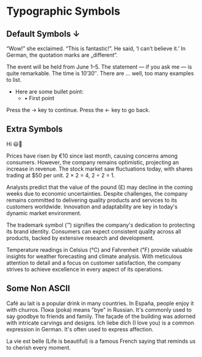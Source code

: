 # Typographic Symbols

## Default Symbols ↓

“Wow!” she exclaimed. “This is fantastic!”. He said, ‘I can’t believe it.’ In German, the quotation marks are „different“.

The event will be held from June 1–5. The statement — if you ask me — is quite remarkable.
The time is 10′30″. There are … well, too many examples to list.

- Here are some bullet point:
  - • First point

Press the → key to continue. Press the ← key to go back.

## Extra Symbols

Hi 😃💁

Prices have risen by €10 since last month, causing concerns among consumers. However, the company remains optimistic, projecting an increase in revenue. The stock market saw fluctuations today, with shares trading at $50 per unit. 2 × 2 = 4, 2 ÷ 2 = 1.

Analysts predict that the value of the pound (£) may decline in the coming weeks due to economic uncertainties. Despite challenges, the company remains committed to delivering quality products and services to its customers worldwide. Innovation and adaptability are key in today's dynamic market environment.

The trademark symbol (™) signifies the company's dedication to protecting its brand identity. Consumers can expect consistent quality across all products, backed by extensive research and development.

Temperature readings in Celsius (℃) and Fahrenheit (℉) provide valuable insights for weather forecasting and climate analysis. With meticulous attention to detail and a focus on customer satisfaction, the company strives to achieve excellence in every aspect of its operations.

## Some Non ASCII

Café au lait is a popular drink in many countries. In España, people enjoy it with churros.
Пока (poka) means "bye" in Russian. It's commonly used to say goodbye to friends and family.
The façade of the building was adorned with intricate carvings and designs.
Ich liebe dich (I love you) is a common expression in German. It's often used to express affection.

La vie est belle (Life is beautiful) is a famous French saying that reminds us to cherish every moment.
